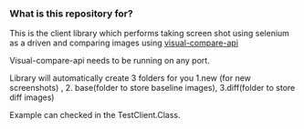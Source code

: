 ### What is this repository for? ###

This is the client library which performs taking screen shot using selenium as a driven and comparing images using [visual-compare-api](https://github.com/kapilag/visual-compare-api)

Visual-compare-api needs to be running on any port.

Library will automatically create 3 folders for you 1.new (for new screenshots) , 2. base(folder to store baseline images), 3.diff(folder to store diff images)

Example can checked in the TestClient.Class.
